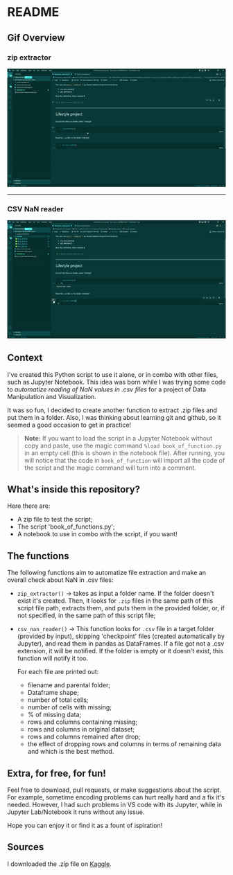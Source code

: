 # README

## Gif Overview

### zip extractor
![zip_extractor](zip_extractor.gif)

---

### CSV NaN reader
![csv_nan_reader](csv_nan_reader.gif)


## Context 
I've created this Python script to use it alone, or in combo with other files, such as Jupyter Notebook. This idea was born while I was trying some code to *automatize reading of NaN values in .csv files* for a project of Data Manipulation and Visualization. 

It was so fun, I decided to create another function to extract .zip files and put them in a folder. Also, I was thinking about learning git and github, so it seemed a good occasion to get in practice!  

> **Note:** If you want to load the script in a Jupyter Notebook without copy and paste, use the magic command `%load book_of_function.py` in an empty cell (this is shown in the notebook file). After running, you will notice that the code in `book_of_function` will import all the code of the script and the magic command will turn into a comment.  

## What's inside this repository? 
Here there are:

- A zip file to test the script;
- The script 'book_of_functions.py';
- A notebook to use in combo with the script, if you want!

## The functions

The following functions aim to automatize file extraction and make an overall check about NaN in .csv files:

- `zip_extractor()` -> takes as input a folder name. If the folder doesn't exist it's created. Then, it looks for `.zip` files in the same path of this script file path, extracts them, and puts them in the provided folder, or, if not specified, in the same path of this script file;
- `csv_nan_reader()` -> This function looks for `.csv` file in a target folder (provided by input), skipping 'checkpoint' files (created automatically by Jupyter), and read them in pandas as DataFrames. If a file got not a .csv extension, it will be notified. If the folder is empty or it doesn't exist, this function will notify it too.

	For each file are printed out: 

	- filename and parental folder;
	- Dataframe shape;
	- number of total cells;
	- number of cells with missing;
	- % of missing data;
	- rows and columns containing missing;
	- rows and columns in original dataset;
	- rows and columns remained after drop;
	- the effect of dropping rows and columns in terms of remaining data and which is the best method.



## Extra, for free, for fun! 
Feel free to download, pull requests, or make suggestions about the script. For example, sometime encoding problems can hurt really hard and a fix it's needed. However, I had such problems in VS code with its Jupyter, while in Jupyter Lab/Notebook it runs without any issue.

Hope you can enjoy it or find it as a fount of ispiration!   

## Sources
I downloaded the .zip file on [Kaggle](https://www.kaggle.com/datasets/gsutters/the-human-freedom-index).